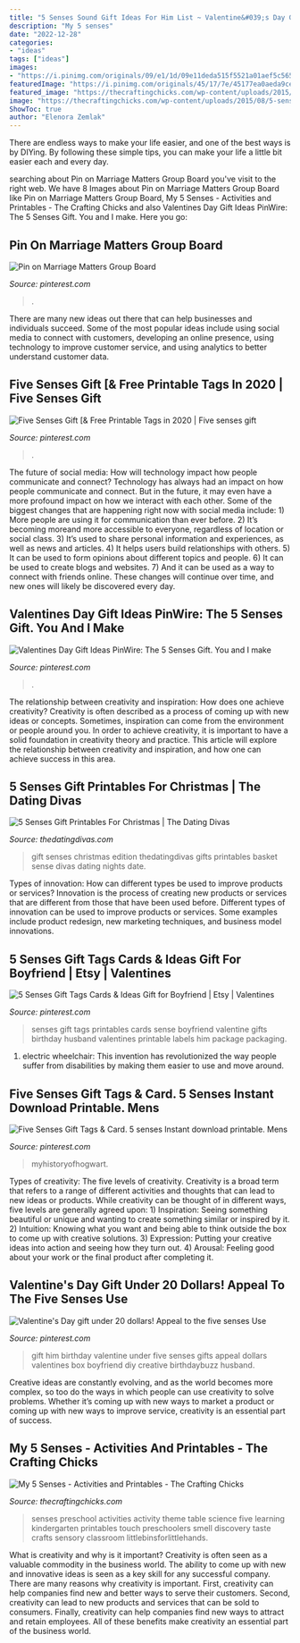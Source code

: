 ```yaml
---
title: "5 Senses Sound Gift Ideas For Him List ~ Valentine&#039;s Day Gift Under 20 Dollars! Appeal To The Five Senses Use"
description: "My 5 senses"
date: "2022-12-28"
categories:
- "ideas"
tags: ["ideas"]
images:
- "https://i.pinimg.com/originals/09/e1/1d/09e11deda515f5521a01aef5c56593e6.png"
featuredImage: "https://i.pinimg.com/originals/45/17/7e/45177ea0aeda9ce7fa99e32217db9e58.jpg"
featured_image: "https://thecraftingchicks.com/wp-content/uploads/2015/08/5-senses-activity-discovery-table.jpg"
image: "https://thecraftingchicks.com/wp-content/uploads/2015/08/5-senses-activity-discovery-table.jpg"
ShowToc: true
author: "Elenora Zemlak"
---
```



There are endless ways to make your life easier, and one of the best ways is by DIYing. By following these simple tips, you can make your life a little bit easier each and every day.

	

		
searching about Pin on Marriage Matters Group Board you've visit to the right web. We have 8 Images about Pin on Marriage Matters Group Board like Pin on Marriage Matters Group Board, My 5 Senses - Activities and Printables - The Crafting Chicks and also Valentines Day Gift Ideas PinWire: The 5 Senses Gift. You and I make. Here you go:
		
    
## Pin On Marriage Matters Group Board

<img loading=lazy src="https://i.pinimg.com/736x/46/d5/f8/46d5f8dd24fa5355c904fe30b67c2429.jpg" onerror="this.onerror=null;this.src='https://tse1.mm.bing.net/th?id=OIP.UNcLM5vqnAIea4zEstsWNgHaLH&amp;pid=15.1';" alt="Pin on Marriage Matters Group Board">

_Source: pinterest.com_

>. 

	

There are many new ideas out there that can help businesses and individuals succeed. Some of the most popular ideas include using social media to connect with customers, developing an online presence, using technology to improve customer service, and using analytics to better understand customer data.

    
## Five Senses Gift [&amp; Free Printable Tags In 2020 | Five Senses Gift

<img loading=lazy src="https://i.pinimg.com/originals/b1/8a/c0/b18ac086170c59d42fe541cfc89d6e32.jpg" onerror="this.onerror=null;this.src='https://tse1.mm.bing.net/th?id=OIP.t-rq9jkrXmmaE-0tCdZanQHaSh&amp;pid=15.1';" alt="Five Senses Gift [&amp; Free Printable Tags in 2020 | Five senses gift">

_Source: pinterest.com_

>. 

	

The future of social media: How will technology impact how people communicate and connect?
Technology has always had an impact on how people communicate and connect. But in the future, it may even have a more profound impact on how we interact with each other. Some of the biggest changes that are happening right now with social media include: 1) More people are using it for communication than ever before. 2) It’s becoming moreand more accessible to everyone, regardless of location or social class. 3) It’s used to share personal information and experiences, as well as news and articles. 4) It helps users build relationships with others. 5) It can be used to form opinions about different topics and people. 6) It can be used to create blogs and websites. 7) And it can be used as a way to connect with friends online. These changes will continue over time, and new ones will likely be discovered every day.

    
## Valentines Day Gift Ideas PinWire: The 5 Senses Gift. You And I Make

<img loading=lazy src="https://i.pinimg.com/originals/45/97/97/45979788bfe9fef9e50c5f2f33856e56.jpg" onerror="this.onerror=null;this.src='https://tse1.mm.bing.net/th?id=OIP.OBUFOQwhSuRBKNi9QlItVAHaNI&amp;pid=15.1';" alt="Valentines Day Gift Ideas PinWire: The 5 Senses Gift. You and I make">

_Source: pinterest.com_

>. 

	

The relationship between creativity and inspiration: How does one achieve creativity?
Creativity is often described as a process of coming up with new ideas or concepts. Sometimes, inspiration can come from the environment or people around you. In order to achieve creativity, it is important to have a solid foundation in creativity theory and practice. This article will explore the relationship between creativity and inspiration, and how one can achieve success in this area.

    
## 5 Senses Gift Printables For Christmas | The Dating Divas

<img loading=lazy src="https://www.thedatingdivas.com/wp-content/uploads/2016/10/5-Senses-Gift-Christmas-Edition-Full-Gift-Basket.jpg" onerror="this.onerror=null;this.src='https://tse2.mm.bing.net/th?id=OIP.Uxa-7YCqSeRYjzjunDxo7wHaHa&amp;pid=15.1';" alt="5 Senses Gift Printables For Christmas | The Dating Divas">

_Source: thedatingdivas.com_

>gift senses christmas edition thedatingdivas gifts printables basket sense divas dating nights date. 

	

Types of innovation: How can different types be used to improve products or services?
Innovation is the process of creating new products or services that are different from those that have been used before. Different types of innovation can be used to improve products or services. Some examples include product redesign, new marketing techniques, and business model innovations.

    
## 5 Senses Gift Tags Cards &amp; Ideas Gift For Boyfriend | Etsy | Valentines

<img loading=lazy src="https://i.pinimg.com/originals/09/e1/1d/09e11deda515f5521a01aef5c56593e6.png" onerror="this.onerror=null;this.src='https://tse2.mm.bing.net/th?id=OIP.OcV1byzse1P7Gu1bZD8EhAHaPh&amp;pid=15.1';" alt="5 Senses Gift Tags Cards &amp; Ideas Gift for Boyfriend | Etsy | Valentines">

_Source: pinterest.com_

>senses gift tags printables cards sense boyfriend valentine gifts birthday husband valentines printable labels him package packaging. 

	

1) electric wheelchair: This invention has revolutionized the way people suffer from disabilities by making them easier to use and move around.

    
## Five Senses Gift Tags &amp; Card. 5 Senses Instant Download Printable. Mens

<img loading=lazy src="https://i.pinimg.com/736x/53/33/08/5333084b3eb1c2a7afebbd079d630a48.jpg" onerror="this.onerror=null;this.src='https://tse2.mm.bing.net/th?id=OIP.Gak90_lEEPR7gGGeFTDA0wHaJl&amp;pid=15.1';" alt="Five Senses Gift Tags &amp; Card. 5 senses Instant download printable. Mens">

_Source: pinterest.com_

>myhistoryofhogwart. 

	

Types of creativity: The five levels of creativity.
Creativity is a broad term that refers to a range of different activities and thoughts that can lead to new ideas or products. While creativity can be thought of in different ways, five levels are generally agreed upon: 1) Inspiration: Seeing something beautiful or unique and wanting to create something similar or inspired by it. 
2) Intuition: Knowing what you want and being able to think outside the box to come up with creative solutions. 
3) Expression: Putting your creative ideas into action and seeing how they turn out. 
4) Arousal: Feeling good about your work or the final product after completing it.

    
## Valentine&#039;s Day Gift Under 20 Dollars! Appeal To The Five Senses Use

<img loading=lazy src="https://i.pinimg.com/originals/45/17/7e/45177ea0aeda9ce7fa99e32217db9e58.jpg" onerror="this.onerror=null;this.src='https://tse2.mm.bing.net/th?id=OIP.odUDM9cTZdwY18WAyAWEXAHaJ4&amp;pid=15.1';" alt="Valentine&#039;s Day gift under 20 dollars! Appeal to the five senses Use">

_Source: pinterest.com_

>gift him birthday valentine under five senses gifts appeal dollars valentines box boyfriend diy creative birthdaybuzz husband. 

	

Creative ideas are constantly evolving, and as the world becomes more complex, so too do the ways in which people can use creativity to solve problems. Whether it’s coming up with new ways to market a product or coming up with new ways to improve service, creativity is an essential part of success.

    
## My 5 Senses - Activities And Printables - The Crafting Chicks

<img loading=lazy src="https://thecraftingchicks.com/wp-content/uploads/2015/08/5-senses-activity-discovery-table.jpg" onerror="this.onerror=null;this.src='https://tse4.mm.bing.net/th?id=OIP.2ds04dSaW7tb1MNvxny6aAHaKl&amp;pid=15.1';" alt="My 5 Senses - Activities and Printables - The Crafting Chicks">

_Source: thecraftingchicks.com_

>senses preschool activities activity theme table science five learning kindergarten printables touch preschoolers smell discovery taste crafts sensory classroom littlebinsforlittlehands. 

	

What is creativity and why is it important?
Creativity is often seen as a valuable commodity in the business world. The ability to come up with new and innovative ideas is seen as a key skill for any successful company. There are many reasons why creativity is important. First, creativity can help companies find new and better ways to serve their customers. Second, creativity can lead to new products and services that can be sold to consumers. Finally, creativity can help companies find new ways to attract and retain employees. All of these benefits make creativity an essential part of the business world.

